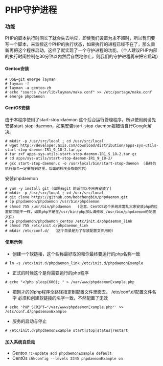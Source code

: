 PHP守护进程
=========
### 功能
PHP的脚本执行时间长了就会失去响应，即使我们设置为永不超时，所以我们要写一个脚本，来监控这个PHP的执行状态，如果执行的进程已经不在了，那么重新再把这个程序启动，这样了就实现了一个守护进程的功能。（个人建议PHP内部的执行时间控制在30分钟以内然后自然地停止，则我们的守护进程再来把它启动）
 
#### Gentoo安装
```
# USE=git emerge layman
# layman -f
# layman -a gentoo-zh
# echo "source /var/lib/layman/make.conf" >> /etc/portage/make.conf
# emerge phpdaemon
```

#### CentOS安装
由于本程序使用了start-stop-daemon 这个后台运行管理程序，所以使用前请先安装start-stop-daemon，如果安装start-stop-daemon报错请自行Google解决。
```
# mkdir -p /usr/src/local ; cd /usr/src/local
# wget http://developer.axis.com/download/distribution/apps-sys-utils-start-stop-daemon-IR1_9_18-2.tar.gz
# tar zxf apps-sys-utils-start-stop-daemon-IR1_9_18-2.tar.gz
# cd apps/sys-utils/start-stop-daemon-IR1_9_18-2/ 
# gcc start-stop-daemon.c -o /usr/local/bin/start-stop-daemon  (最终的执行命令一定要放到这里，后面的程序会依赖它的）
```
安装phpdaemon
```
# yum -y install git (如果有git 的话可以不用再安装了)
# mkdir -p /usr/src/local ; cd /usr/src/local
# git clone https://github.com/bobchengbin/phpdaemon.git
# cp phpdaemon/phpdaemon /usr/bin/phpdaemon
# chmod 755 /usr/bin/phpdaemon   (注意，CentOS这个系统非常乱大家安装php的位置都可能不一样，如果php不是在/usr/bin/php那么请修改 /usr/bin/phpdaemon的配置文件）
# cp phpdaemon/phpdaemon_centos /etc/init.d/phpdaemon_link
# chmod 755 /etc/init.d/phpdaemon_link
# mkdir /etc/conf.d/  （这个目录是为了存放配置文件用的）
```

#### 使用示例
* 创建一个软链接，这个名称最好取的和你最终要运行的php名称一致

```# ln -s /etc/init.d/phpdaemon_link /etc/init.d/phpdaemonExample```
* 正式的时候这个是你需要运行的php程序

```# echo "<?php sleep(600); " > /var/www/phpdaemonExample.php```
* 把刚才的的php程序全路径指定到配置文件里面去。 /etc/conf.d/配置文件名字 必须和创建软链接的名字一致，不然配置了无效

```# echo 'PHP_SCRIPT="/var/www/phpdaemonExample.php"' >> /etc/conf.d/phpdaemonExample```
* 服务的启动与停止

```# /etc/init.d/phpdaemonExample start|stop|status|restart```

#### 加入系统自启动
* Gentoo `rc-update add phpdaemonExample default`
* CentOs `chkconfig --levels 2345 phpdaemonExample on`
